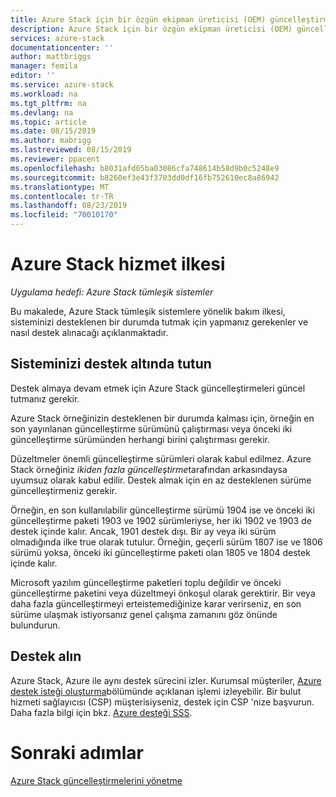 ```yaml
---
title: Azure Stack için bir özgün ekipman üreticisi (OEM) güncelleştirmesi uygulayın | Microsoft Docs
description: Azure Stack için bir özgün ekipman üreticisi (OEM) güncelleştirmesi uygulamayı öğrenin.
services: azure-stack
documentationcenter: ''
author: mattbriggs
manager: femila
editor: ''
ms.service: azure-stack
ms.workload: na
ms.tgt_pltfrm: na
ms.devlang: na
ms.topic: article
ms.date: 08/15/2019
ms.author: mabrigg
ms.lastreviewed: 08/15/2019
ms.reviewer: ppacent
ms.openlocfilehash: b8031afd05ba03086cfa748614b58d9b0c5248e9
ms.sourcegitcommit: b8260ef3e43f3703dd0df16fb752610ec8a86942
ms.translationtype: MT
ms.contentlocale: tr-TR
ms.lasthandoff: 08/23/2019
ms.locfileid: "70010170"
---
```

# <a name="azure-stack-servicing-policy"></a>Azure Stack hizmet ilkesi

*Uygulama hedefi: Azure Stack tümleşik sistemler*

Bu makalede, Azure Stack tümleşik sistemlere yönelik bakım ilkesi, sisteminizi desteklenen bir durumda tutmak için yapmanız gerekenler ve nasıl destek alınacağı açıklanmaktadır.

## <a name="keep-your-system-under-support"></a>Sisteminizi destek altında tutun

Destek almaya devam etmek için Azure Stack güncelleştirmeleri güncel tutmanız gerekir.

Azure Stack örneğinizin desteklenen bir durumda kalması için, örneğin en son yayınlanan güncelleştirme sürümünü çalıştırması veya önceki iki güncelleştirme sürümünden herhangi birini çalıştırması gerekir.

Düzeltmeler önemli güncelleştirme sürümleri olarak kabul edilmez. Azure Stack örneğiniz *ikiden fazla güncelleştirme*tarafından arkasındaysa uyumsuz olarak kabul edilir. Destek almak için en az desteklenen sürüme güncelleştirmeniz gerekir.

Örneğin, en son kullanılabilir güncelleştirme sürümü 1904 ise ve önceki iki güncelleştirme paketi 1903 ve 1902 sürümleriyse, her iki 1902 ve 1903 de destek içinde kalır. Ancak, 1901 destek dışı. Bir ay veya iki sürüm olmadığında ilke true olarak tutulur. Örneğin, geçerli sürüm 1807 ise ve 1806 sürümü yoksa, önceki iki güncelleştirme paketi olan 1805 ve 1804 destek içinde kalır.

Microsoft yazılım güncelleştirme paketleri toplu değildir ve önceki güncelleştirme paketini veya düzeltmeyi önkoşul olarak gerektirir. Bir veya daha fazla güncelleştirmeyi erteistemediğinize karar verirseniz, en son sürüme ulaşmak istiyorsanız genel çalışma zamanını göz önünde bulundurun.

## <a name="get-support"></a>Destek alın

Azure Stack, Azure ile aynı destek sürecini izler. Kurumsal müşteriler, [Azure destek isteği oluşturma](https://docs.microsoft.com/azure/azure-supportability/how-to-create-azure-support-request)bölümünde açıklanan işlemi izleyebilir. Bir bulut hizmeti sağlayıcısı (CSP) müşterisiyseniz, destek için CSP 'nize başvurun. Daha fazla bilgi için bkz. [Azure desteği SSS](https://azure.microsoft.com/support/faq/).

# <a name="next-steps"></a>Sonraki adımlar

[Azure Stack güncelleştirmelerini yönetme](azure-stack-updates.md)
